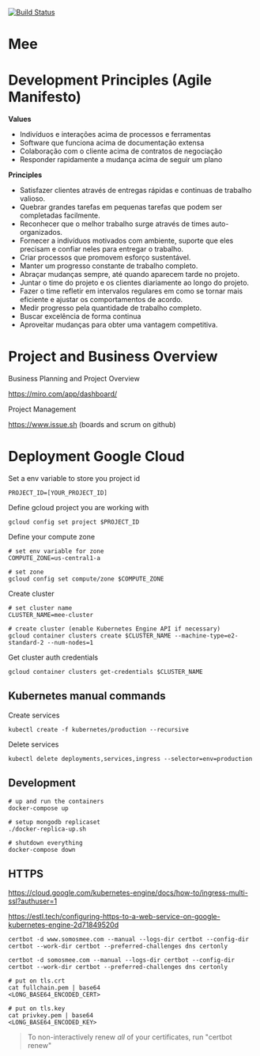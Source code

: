[![Build Status](https://travis-ci.com/somosmee/mee.svg?token=ibFoUs4Eey7Bsz93pLds&branch=master)](https://travis-ci.com/somosmee/mee)

# Mee

# Development Principles (Agile Manifesto)

**Values**

- Indivíduos e interações acima de processos e ferramentas
- Software que funciona acima de documentação extensa
- Colaboração com o cliente acima de contratos de negociação
- Responder rapidamente a mudança acima de seguir um plano

**Principles**

- Satisfazer clientes através de entregas rápidas e continuas de trabalho valioso.
- Quebrar grandes tarefas em pequenas tarefas que podem ser completadas facilmente.
- Reconhecer que o melhor trabalho surge através de times auto-organizados.
- Fornecer a indivíduos motivados com ambiente, suporte que eles precisam e confiar neles para entregar o trabalho.
- Criar processos que promovem esforço sustentável.
- Manter um progresso constante de trabalho completo.
- Abraçar mudanças sempre, até quando aparecem tarde no projeto.
- Juntar o time do projeto e os clientes diariamente ao longo do projeto.
- Fazer o time refletir em intervalos regulares em como se tornar mais eficiente e ajustar os comportamentos de acordo.
- Medir progresso pela quantidade de trabalho completo.
- Buscar excelência de forma continua
- Aproveitar mudanças para obter uma vantagem competitiva.

# Project and Business Overview

Business Planning and Project Overview

https://miro.com/app/dashboard/

Project Management

https://www.issue.sh (boards and scrum on github)

# Deployment Google Cloud

Set a env variable to store you project id

```
PROJECT_ID=[YOUR_PROJECT_ID]
```

Define gcloud project you are working with

```
gcloud config set project $PROJECT_ID
```

Define your compute zone

```
# set env variable for zone
COMPUTE_ZONE=us-central1-a

# set zone
gcloud config set compute/zone $COMPUTE_ZONE
```

Create cluster

```
# set cluster name
CLUSTER_NAME=mee-cluster

# create cluster (enable Kubernetes Engine API if necessary)
gcloud container clusters create $CLUSTER_NAME --machine-type=e2-standard-2 --num-nodes=1
```

Get cluster auth credentials

```
gcloud container clusters get-credentials $CLUSTER_NAME
```

## Kubernetes manual commands

Create services

```
kubectl create -f kubernetes/production --recursive
```

Delete services

```
kubectl delete deployments,services,ingress --selector=env=production
```

## Development

```
# up and run the containers
docker-compose up

# setup mongodb replicaset
./docker-replica-up.sh

# shutdown everything
docker-compose down
```

## HTTPS

https://cloud.google.com/kubernetes-engine/docs/how-to/ingress-multi-ssl?authuser=1

https://estl.tech/configuring-https-to-a-web-service-on-google-kubernetes-engine-2d71849520d

```
certbot -d www.somosmee.com --manual --logs-dir certbot --config-dir certbot --work-dir certbot --preferred-challenges dns certonly

certbot -d somosmee.com --manual --logs-dir certbot --config-dir certbot --work-dir certbot --preferred-challenges dns certonly

# put on tls.crt
cat fullchain.pem | base64
<LONG_BASE64_ENCODED_CERT>

# put on tls.key
cat privkey.pem | base64
<LONG_BASE64_ENCODED_KEY>
```

> To non-interactively renew _all_ of your certificates, run "certbot renew"

